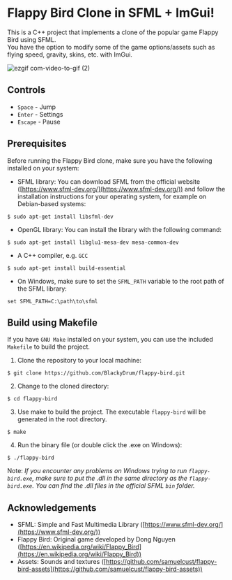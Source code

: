 # Flappy Bird Clone in SFML + ImGui!
This is a C++ project that implements a clone of the popular game Flappy Bird using SFML.<br>
You have the option to modify some of the game options/assets such as flying speed, gravity, skins, etc. with ImGui.

![ezgif com-video-to-gif (2)](https://github.com/BlackyDrum/flappy-bird/assets/111639941/413f82f2-5fe0-4683-ab20-4525980da979)


## Controls
- ``Space`` - Jump
- ``Enter`` - Settings
- ``Escape`` - Pause

## Prerequisites
Before running the Flappy Bird clone, make sure you have the following installed on your system:
-   SFML library: You can download SFML from the official website ([https://www.sfml-dev.org/](https://www.sfml-dev.org/)) and follow the installation instructions for your operating system, for example on Debian-based systems:
```
$ sudo apt-get install libsfml-dev
```
- OpenGL library: You can install the library with the following command:
```
$ sudo apt-get install libglu1-mesa-dev mesa-common-dev
```
- A C++ compiler, e.g. ``GCC``
```
$ sudo apt-get install build-essential
```
- On Windows, make sure to set the ``SFML_PATH`` variable to the root path of the SFML library:
```
set SFML_PATH=C:\path\to\sfml
```
 
## Build using Makefile
If you have ``GNU Make`` installed on your system, you can use the included ``Makefile`` to build the project.

1. Clone the repository to your local machine:
```
$ git clone https://github.com/BlackyDrum/flappy-bird.git
```
2. Change to the cloned directory:
```
$ cd flappy-bird
```
3. Use make to build the project. The executable ``flappy-bird`` will be generated in the root directory.
```
$ make
```
4. Run the binary file (or double click the .exe on Windows):
```
$ ./flappy-bird
```
Note: <em>If you encounter any problems on Windows trying to run ``flappy-bird.exe``, make sure to put the .dll in the same directory as the ``flappy-bird.exe``.
You can find the .dll files in the official SFML ``bin`` folder.</em>

## Acknowledgements

-   SFML: Simple and Fast Multimedia Library ([https://www.sfml-dev.org/](https://www.sfml-dev.org/))
-   Flappy Bird: Original game developed by Dong Nguyen ([https://en.wikipedia.org/wiki/Flappy_Bird](https://en.wikipedia.org/wiki/Flappy_Bird))
-   Assets: Sounds and textures ([https://github.com/samuelcust/flappy-bird-assets](https://github.com/samuelcust/flappy-bird-assets))
